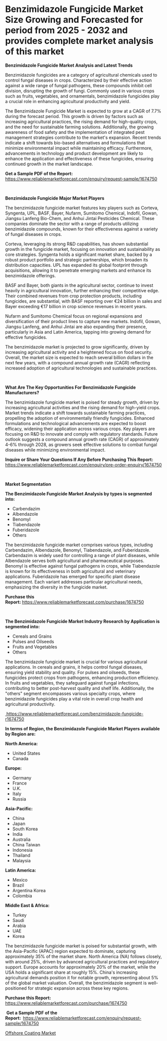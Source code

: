 <p><h1>Benzimidazole Fungicide Market Size Growing and Forecasted for period from 2025 - 2032 and provides complete market analysis of this market</h1></p><p><strong>Benzimidazole Fungicide Market Analysis and Latest Trends</strong></p>
<p><p>Benzimidazole fungicides are a category of agricultural chemicals used to control fungal diseases in crops. Characterized by their effective action against a wide range of fungal pathogens, these compounds inhibit cell division, disrupting the growth of fungi. Commonly used in various crops such as fruits, vegetables, and ornamentals, benzimidazole fungicides play a crucial role in enhancing agricultural productivity and yield.</p><p>The Benzimidazole Fungicide Market is expected to grow at a CAGR of 7.7% during the forecast period. This growth is driven by factors such as increasing agricultural practices, the rising demand for high-quality crops, and the need for sustainable farming solutions. Additionally, the growing awareness of food safety and the implementation of integrated pest management strategies contribute to the market's expansion. Recent trends indicate a shift towards bio-based alternatives and formulations that minimize environmental impact while maintaining efficacy. Furthermore, advancements in technology and product development are likely to enhance the application and effectiveness of these fungicides, ensuring continued growth in the market landscape.</p></p>
<p><strong>Get a Sample PDF of the Report:&nbsp;</strong> <a href="https://www.reliablemarketforecast.com/enquiry/request-sample/1674750?utm_campaign=2736&utm_medium=2&utm_source=Github&utm_content=ia&utm_term=31032025&utm_id=benzimidazole-fungicide">https://www.reliablemarketforecast.com/enquiry/request-sample/1674750</a></p>
<p>&nbsp;</p>
<p><strong>Benzimidazole Fungicide Major Market Players</strong></p>
<p><p>The benzimidazole fungicide market features key players such as Corteva, Syngenta, UPL, BASF, Bayer, Nufarm, Sumitomo Chemical, Indofil, Gowan, Jiangsu Lanfeng Bio-Chem, and Anhui Jintai Pesticides Chemical. These companies dominate the sector with a range of products utilizing benzimidazole compounds, known for their effectiveness against a variety of fungal diseases in crops.</p><p>Corteva, leveraging its strong R&D capabilities, has shown substantial growth in the fungicide market, focusing on innovation and sustainability as core strategies. Syngenta holds a significant market share, backed by a robust product portfolio and strategic partnerships, which broaden its distribution capacities. UPL has expanded its global footprint through acquisitions, allowing it to penetrate emerging markets and enhance its benzimidazole offerings.</p><p>BASF and Bayer, both giants in the agricultural sector, continue to invest heavily in agricultural innovation, further enhancing their competitive edge. Their combined revenues from crop protection products, including fungicides, are substantial, with BASF reporting over €24 billion in sales and Bayer exceeding €17 billion in crop science revenues in recent years.</p><p>Nufarm and Sumitomo Chemical focus on regional expansions and diversification of their product lines to capture new markets. Indofil, Gowan, Jiangsu Lanfeng, and Anhui Jintai are also expanding their presence, particularly in Asia and Latin America, tapping into growing demand for effective fungicides.</p><p>The benzimidazole market is projected to grow significantly, driven by increasing agricultural activity and a heightened focus on food security. Overall, the market size is expected to reach several billion dollars in the next few years, with a compound annual growth rate (CAGR) reflecting increased adoption of agricultural technologies and sustainable practices.</p></p>
<p>&nbsp;</p>
<p><strong>What Are The Key Opportunities For Benzimidazole Fungicide Manufacturers?</strong></p>
<p><p>The benzimidazole fungicide market is poised for steady growth, driven by increasing agricultural activities and the rising demand for high-yield crops. Market trends indicate a shift towards sustainable farming practices, propelling the adoption of environmentally friendly fungicides. Enhanced formulations and technological advancements are expected to boost efficacy, widening their application across various crops. Key players are focusing on R&D to innovate and comply with regulatory standards. Future outlook suggests a compound annual growth rate (CAGR) of approximately 4-6% through 2028, as growers seek effective solutions to combat fungal diseases while minimizing environmental impact.</p></p>
<p><strong>Inquire or Share Your Questions If Any Before Purchasing This Report:</strong> <a href="https://www.reliablemarketforecast.com/enquiry/pre-order-enquiry/1674750?utm_campaign=2736&utm_medium=2&utm_source=Github&utm_content=ia&utm_term=31032025&utm_id=benzimidazole-fungicide">https://www.reliablemarketforecast.com/enquiry/pre-order-enquiry/1674750</a></p>
<p>&nbsp;</p>
<p><strong>Market Segmentation</strong></p>
<p><strong>The Benzimidazole Fungicide Market Analysis by types is segmented into:</strong></p>
<p><ul><li>Carbendazim</li><li>Albendazole</li><li>Benomyl</li><li>Tiabendazole</li><li>Fuberidazole</li><li>Others</li></ul></p>
<p><p>The benzimidazole fungicide market comprises various types, including Carbendazim, Albendazole, Benomyl, Tiabendazole, and Fuberidazole. Carbendazim is widely used for controlling a range of plant diseases, while Albendazole serves both agricultural and pharmaceutical purposes. Benomyl is effective against fungal pathogens in crops, while Tiabendazole is known for its effectiveness in both agricultural and veterinary applications. Fuberidazole has emerged for specific plant disease management. Each variant addresses particular agricultural needs, emphasizing the diversity in the fungicide market.</p></p>
<p><strong>Purchase this Report:&nbsp;</strong><a href="https://www.reliablemarketforecast.com/purchase/1674750?utm_campaign=2736&utm_medium=2&utm_source=Github&utm_content=ia&utm_term=31032025&utm_id=benzimidazole-fungicide">https://www.reliablemarketforecast.com/purchase/1674750</a></p>
<p>&nbsp;</p>
<p><strong>The Benzimidazole Fungicide Market Industry Research by Application is segmented into:</strong></p>
<p><ul><li>Cereals and Grains</li><li>Pulses and Oilseeds</li><li>Fruits and Vegetables</li><li>Others</li></ul></p>
<p><p>The benzimidazole fungicide market is crucial for various agricultural applications. In cereals and grains, it helps control fungal diseases, ensuring yield stability and quality. For pulses and oilseeds, these fungicides protect crops from pathogens, enhancing production efficiency. In fruits and vegetables, they safeguard against fungal infections, contributing to better post-harvest quality and shelf life. Additionally, the "others" segment encompasses various specialty crops, where benzimidazole fungicides play a vital role in overall crop health and agricultural productivity.</p></p>
<p><a href="https://www.reliablemarketforecast.com/benzimidazole-fungicide-r1674750?utm_campaign=2736&utm_medium=2&utm_source=Github&utm_content=ia&utm_term=31032025&utm_id=benzimidazole-fungicide">&nbsp;https://www.reliablemarketforecast.com/benzimidazole-fungicide-r1674750</a></p>
<p><strong>In terms of Region, the Benzimidazole Fungicide Market Players available by Region are:</strong></p>
<p>
    <p> <strong> North America: </strong>
        <ul>
            <li>United States</li>
            <li>Canada</li>
        </ul>
        </p> 
    <p> <strong> Europe: </strong>
        <ul>
            <li>Germany</li>
            <li>France</li>
            <li>U.K.</li>
            <li>Italy</li>
            <li>Russia</li>
        </ul>
        </p> 
    <p> <strong> Asia-Pacific: </strong>
        <ul>
            <li>China</li>
            <li>Japan</li>
            <li>South Korea</li>
            <li>India</li>
            <li>Australia</li>
            <li>China Taiwan</li>
            <li>Indonesia</li>
            <li>Thailand</li>
            <li>Malaysia</li>
        </ul>
        </p> 
    <p> <strong> Latin America: </strong>
        <ul>
            <li>Mexico</li>
            <li>Brazil</li>
            <li>Argentina Korea</li>
            <li>Colombia</li>
        </ul>
        </p> 
    <p> <strong> Middle East & Africa: </strong>
        <ul>
            <li>Turkey</li>
            <li>Saudi</li>
            <li>Arabia</li>
            <li>UAE</li>
            <li>Korea</li>
        </ul>
    </p>
    </p>
<p><p>The benzimidazole fungicide market is poised for substantial growth, with the Asia-Pacific (APAC) region expected to dominate, capturing approximately 35% of the market share. North America (NA) follows closely, with around 25%, driven by advanced agricultural practices and regulatory support. Europe accounts for approximately 20% of the market, while the USA holds a significant share at roughly 15%. China's increasing agricultural demands position it for notable growth, representing about 5% of the global market valuation. Overall, the benzimidazole segment is well-positioned for strategic expansion across these key regions.</p></p>
<p><strong>Purchase this Report: </strong><a href="https://www.reliablemarketforecast.com/purchase/1674750?utm_campaign=2736&utm_medium=2&utm_source=Github&utm_content=ia&utm_term=31032025&utm_id=benzimidazole-fungicide">https://www.reliablemarketforecast.com/purchase/1674750</a></p>
<p>&nbsp;<strong>Get a Sample PDF of the Report:&nbsp;&nbsp;</strong><a href="https://www.reliablemarketforecast.com/enquiry/request-sample/1674750?utm_campaign=2736&utm_medium=2&utm_source=Github&utm_content=ia&utm_term=31032025&utm_id=benzimidazole-fungicide">https://www.reliablemarketforecast.com/enquiry/request-sample/1674750</a></p>
<p><strong></strong></p>
<p><p><a href="https://github.com/raeezkenedz/Market-Research-Report-List-1/blob/main/offshore-coating-market.md?utm_campaign=2736&utm_medium=2&utm_source=Github&utm_content=ia&utm_term=31032025&utm_id=benzimidazole-fungicide">Offshore Coating Market</a></p></p>